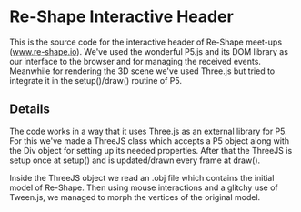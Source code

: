 Re-Shape Interactive Header
=============================
This is the source code for the interactive header of Re-Shape meet-ups (www.re-shape.io). We've used the wonderful P5.js and its DOM library as our interface to the browser and for managing the received events. Meanwhile for rendering the 3D scene we've used Three.js but tried to integrate it in the setup()/draw() routine of P5.

Details
---------------
The code works in a way that it uses Three.js as an external library for P5. For this we've made a ThreeJS class which accepts a P5 object along with the Div object for setting up its needed properties. After that the ThreeJS is setup once at setup() and is updated/drawn every frame at draw().

Inside the ThreeJS object we read an .obj file which contains the initial model of Re-Shape. Then using mouse interactions and a glitchy use of Tween.js, we managed to morph the vertices of the original model.
